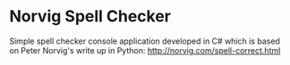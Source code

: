 # Norvig Spell Checker
Simple spell checker console application developed in C# which is based on Peter Norvig's write up in Python: http://norvig.com/spell-correct.html 
